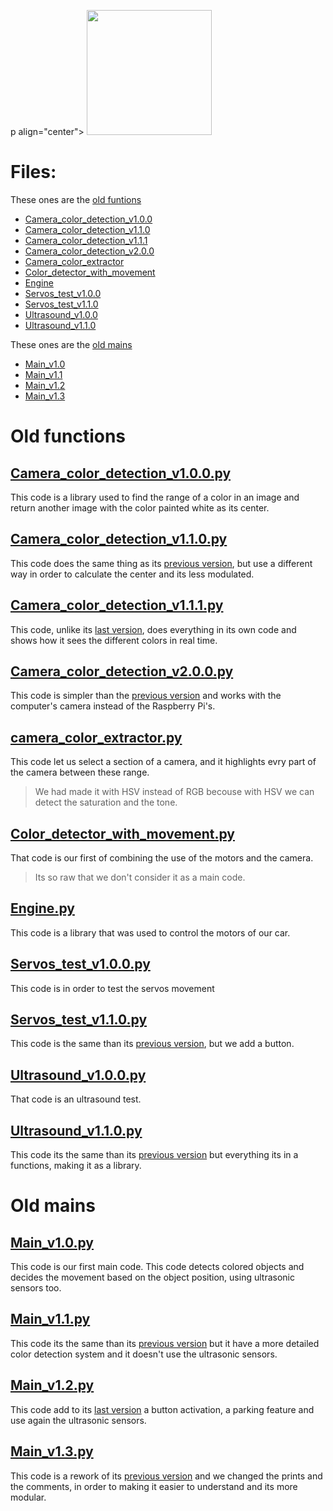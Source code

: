 p align="center">
  <img width="200" height="200" Src="https://github.com/Ploirad/WRO-2024-ArduMASTERS/assets/148375115/122c7233-1e41-4727-894d-9d810f12458b">
</p> 

# Files:
These ones are the [old funtions](#old-functions)
  - [Camera_color_detection_v1.0.0](#camera_color_detection_v100py)
  - [Camera_color_detection_v1.1.0](#camera_color_detection_v110py)
  - [Camera_color_detection_v1.1.1](#camera_color_detection_v111py)
  - [Camera_color_detection_v2.0.0](#camera_color_detection_v200py)
  - [Camera_color_extractor](#camera_color_extractorpy)
  - [Color_detector_with_movement](#color_detector_with_movementpy)
  - [Engine](#enginepy)
  - [Servos_test_v1.0.0](#servos_test_v100py)
  - [Servos_test_v1.1.0](#servos_test_v110py)
  - [Ultrasound_v1.0.0](#ultrasound_v100py)
  - [Ultrasound_v1.1.0](#ultrasound_v110py)

These ones are the [old mains](#old-mains)
  - [Main_v1.0](#main_v10py)
  - [Main_v1.1](#main_v11py)
  - [Main_v1.2](#main_v12py)
  - [Main_v1.3](#main_v13py)


# Old functions

## [Camera_color_detection_v1.0.0.py](https://github.com/Ploirad/WRO-2024-ArduMASTERS/tree/main/Src/diary/camera_color_detection_v1.0.0.py)
This code is a library used to find the range of a color in an image and return another image with the color painted white as its center.

## [Camera_color_detection_v1.1.0.py](https://github.com/Ploirad/WRO-2024-ArduMASTERS/tree/main/Src/diary/camera_color_detection_v1.1.0.py)
This code does the same thing as its [previous version](https://github.com/Ploirad/WRO-2024-ArduMASTERS/tree/main/Src/diary/camera_color_detection_v1.0.0.py), but use a different way in order to calculate the center and its less modulated.

## [Camera_color_detection_v1.1.1.py](https://github.com/Ploirad/WRO-2024-ArduMASTERS/tree/main/Src/diary/camera_color_detection_v1.1.1.py)
This code, unlike its [last version](https://github.com/Ploirad/WRO-2024-ArduMASTERS/tree/main/Src/diary/camera_color_detection_v1.1.0.py), does everything in its own code and shows how it sees the different colors in real time.

## [Camera_color_detection_v2.0.0.py](https://github.com/Ploirad/WRO-2024-ArduMASTERS/tree/main/Src/diary/camera_color_detection_v2.0.0.py)
This code is simpler than the [previous version](https://github.com/Ploirad/WRO-2024-ArduMASTERS/tree/main/Src/diary/camera_color_detection_v1.1.1.py) and works with the computer's camera instead of the Raspberry Pi's.

## [camera_color_extractor.py](https://github.com/Ploirad/WRO-2024-ArduMASTERS/tree/main/Src/diary/camera_color_extractor.py)
This code let us select a section of a camera, and it highlights evry part of the camera between these range.
>We had made it with HSV instead of RGB becouse with HSV we can detect the saturation and the tone.

## [Color_detector_with_movement.py](https://github.com/Ploirad/WRO-2024-ArduMASTERS/tree/main/Src/diary/color_detector_with_movement.py)
That code is our first of combining the use of the motors and the camera.
>Its so raw that we don't consider it as a main code.

## [Engine.py](https://github.com/Ploirad/WRO-2024-ArduMASTERS/tree/main/Src/diary/engine.py)
This code is a library that was used to control the motors of our car.

## [Servos_test_v1.0.0.py](https://github.com/Ploirad/WRO-2024-ArduMASTERS/tree/main/Src/diary/servos_test_v1.0.0.py)
This code is in order to test the servos movement 

## [Servos_test_v1.1.0.py](https://github.com/Ploirad/WRO-2024-ArduMASTERS/tree/main/Src/diary/servos_test_v1.1.0.py)
This code is the same than its [previous version](https://github.com/Ploirad/WRO-2024-ArduMASTERS/tree/main/Src/diary/servos_test_v1.0.0.py), but we add a button.

## [Ultrasound_v1.0.0.py](https://github.com/Ploirad/WRO-2024-ArduMASTERS/tree/main/Src/diary/ultrasound_v1.0.0.py)
That code is an ultrasound test.

## [Ultrasound_v1.1.0.py](https://github.com/Ploirad/WRO-2024-ArduMASTERS/tree/main/Src/diary/ultrasound_v1.1.0.py)
This code its the same than its [previous version](https://github.com/Ploirad/WRO-2024-ArduMASTERS/tree/main/Src/diary/ultrasound_v1.0.0.py) but everything its in a functions, making it as a library.

# Old mains 
## [Main_v1.0.py](https://github.com/Ploirad/WRO-2024-ArduMASTERS/blob/main/Src/diary/Mains/main_v1.0.py)
This code is our first main code. This code detects colored objects and decides the movement based on the object position, using ultrasonic sensors too.

## [Main_v1.1.py](https://github.com/Ploirad/WRO-2024-ArduMASTERS/blob/main/Src/diary/Mains/main_v1.1.py)
This code its the same than its [previous version](https://github.com/Ploirad/WRO-2024-ArduMASTERS/blob/main/Src/diary/Mains/main_v1.0.py) but it have a more detailed color detection system and it doesn't use the ultrasonic sensors.

## [Main_v1.2.py](https://github.com/Ploirad/WRO-2024-ArduMASTERS/blob/main/Src/diary/Mains/main_v1.2.py)
This code add to its [last version](https://github.com/Ploirad/WRO-2024-ArduMASTERS/blob/main/Src/diary/Mains/main_v1.1.py) a button activation, a parking feature and use again the ultrasonic sensors.

## [Main_v1.3.py](https://github.com/Ploirad/WRO-2024-ArduMASTERS/blob/main/Src/diary/Mains/main_v1.3.py)
This code is a rework of its [previous version](https://github.com/Ploirad/WRO-2024-ArduMASTERS/blob/main/Src/diary/Mains/main_v1.2.py) and we changed the prints and the comments, in order to making it easier to understand and its more modular.
